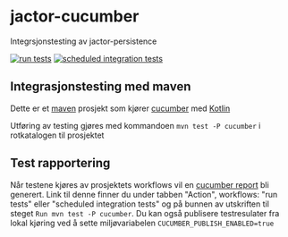 # jactor-cucumber
Integrsjonstesting av jactor-persistence

[![run tests](https://github.com/jactor-rises/jactor-cucumber/actions/workflows/tests.yaml/badge.svg)](https://github.com/jactor-rises/jactor-cucumber/actions/workflows/tests.yaml)
[![scheduled integration tests](https://github.com/jactor-rises/jactor-cucumber/actions/workflows/schedule.yaml/badge.svg)](https://github.com/jactor-rises/jactor-cucumber/actions/workflows/schedule.yaml)

## Integrasjonstesting med maven
Dette er et [maven](https://maven.apache.org) prosjekt som kjører [cucumber](https://cucumber.io) med [Kotlin](https://kotlinlang.org)

Utføring av testing gjøres med kommandoen `mvn test -P cucumber` i rotkatalogen til prosjektet

## Test rapportering

Når testene kjøres av prosjektets workflows vil en [cucumber report](https://reports.cucumber.io) bli generert. Link til denne finner du under tabben
"Action", workflows: "run tests" eller "scheduled integration tests" og på bunnen av utskriften til steget `Run mvn test -P cucumber`. Du kan også
publisere testresulater fra lokal kjøring ved å sette miljøvariabelen `CUCUMBER_PUBLISH_ENABLED=true`
